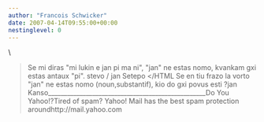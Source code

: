 ```yaml
---
author: "Francois Schwicker"
date: 2007-04-14T09:55:00+00:00
nestinglevel: 0
---
```

\
> Se mi diras "mi lukin e jan pi ma ni", "jan" ne
> estas nomo, kvankam gxi estas
> antaux "pi".
> stevo / jan Setepo </HTML
>Se en tiu frazo la vorto "jan" ne estas nomo (noun,substantif), kio do gxi povus esti ?jan Kanso\_\_\_\_\_\_\_\_\_\_\_\_\_\_\_\_\_\_\_\_\_\_\_\_\_\_\_\_\_\_\_\_\_\_\_\_\_\_\_\_\_\_\_\_\_\_\_\_\_\_Do You Yahoo!?Tired of spam? Yahoo! Mail has the best spam protection aroundhttp://mail.yahoo.com